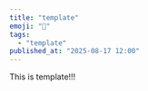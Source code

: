```yaml
---
title: "template"
emoji: "🤖"
tags:
  - "template"
published_at: "2025-08-17 12:00"
---
```


This is template!!!
